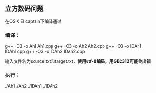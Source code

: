 ## 立方数码问题

在OS X El captain下编译通过

### 编译：
g++ -O3 -o Ah1 Ah1.cpp
g++ -O3 -o Ah2 Ah2.cpp
g++ -O3 -o IDAh1 IDAh1.cpp
g++ -O3 -o IDAh2 IDAh2.cpp

输入文件名为source.txt和target.txt，**使用utf-8编码，用GB2312可能会出错**

### 执行：
./Ah1
./Ah2
./IDAh1
./IDAh2
